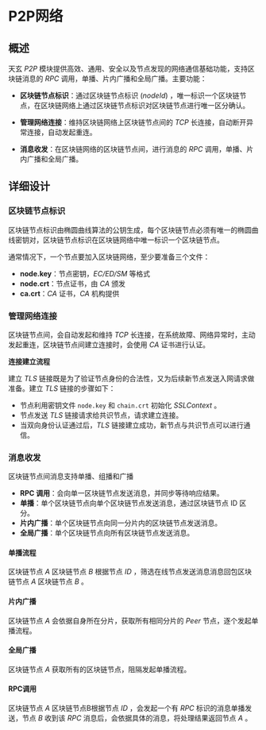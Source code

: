 # P2P网络

## 概述

天玄 *P2P* 模块提供高效、通用、安全以及节点发现的网络通信基础功能，支持区块链消息的 *RPC* 调用，单播、片内广播和全局广播。主要功能：

*   **区块链节点标识**：通过区块链节点标识 (*nodeId*) ，唯一标识一个区块链节点，在区块链网络上通过区块链节点标识对区块链节点进行唯一区分确认。
*   **管理网络连接**：维持区块链网络上区块链节点间的 *TCP* 长连接，自动断开异常连接，自动发起重连。

*   **消息收发**：在区块链网络的区块链节点间，进行消息的 *RPC* 调用，单播、片内广播和全局广播。

## 详细设计

### 区块链节点标识

区块链节点标识由椭圆曲线算法的公钥生成，每个区块链节点必须有唯一的椭圆曲线密钥对，区块链节点标识在区块链网络中唯一标识一个区块链节点。

通常情况下，一个节点要加入区块链网络，至少要准备三个文件：

* **node.key**：节点密钥，*EC/ED/SM* 等格式
* **node.crt**：节点证书，由 *CA* 颁发
* **ca.crt**：*CA* 证书，*CA* 机构提供

### 管理网络连接

区块链节点间，会自动发起和维持 *TCP* 长连接，在系统故障、网络异常时，主动发起重连，区块链节点间建立连接时，会使用 *CA* 证书进行认证。

**连接建立流程**

建立 *TLS* 链接既是为了验证节点身份的合法性，又为后续新节点发送入网请求做准备。建立 *TLS* 链接的步骤如下：

* 节点利用密钥文件 `node.key` 和 `chain.crt` 初始化 *SSLContext* 。
* 节点发送 *TLS* 链接请求给共识节点，请求建立连接。
* 当双向身份认证通过后，*TLS* 链接建立成功，新节点与共识节点可以进行通信。

### 消息收发

区块链节点间消息支持单播、组播和广播

* **RPC 调用**：会向单一区块链节点发送消息，并同步等待响应结果。
* **单播**：单个区块链节点向单个区块链节点发送消息，通过区块链节点 ID 区分。
* **片内广播**：单个区块链节点向同一分片内的区块链节点发送消息。
* **全局广播**：单个区块链节点向所有区块链节点发送消息。

#### 单播流程

区块链节点 *A* 区块链节点 *B* 根据节点 *ID* ，筛选在线节点发送消息消息回包区块链节点 *A* 区块链节点 *B* 。

#### 片内广播

区块链节点 *A* 会依据自身所在分片，获取所有相同分片的 *Peer* 节点，逐个发起单播流程。

#### 全局广播 <a href="#id5.4.2p2p-wang-luo-quan-ju-guang-bo" id="id5.4.2p2p-wang-luo-quan-ju-guang-bo"></a>

区块链节点 *A* 获取所有的区块链节点，阻隔发起单播流程。

#### RPC调用 <a href="#id5.4.2p2p-wang-luo-rpc-diao-yong" id="id5.4.2p2p-wang-luo-rpc-diao-yong"></a>

区块链节点 *A* 区块链节点B根据节点 *ID* ，会发起一个有 *RPC* 标识的消息单播发送，节点 *B* 收到该 *RPC* 消息后，会依据具体的消息，将处理结果返回节点 *A* 。


